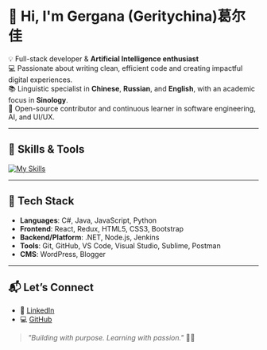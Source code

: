 # 👋 Hi, I'm Gergana (Geritychina)葛尔佳 

💡 Full-stack developer & **Artificial Intelligence enthusiast**  
💻 Passionate about writing clean, efficient code and creating impactful digital experiences.  
📚 Linguistic specialist in **Chinese**, **Russian**, and **English**, with an academic focus in **Sinology**.  
🌱 Open-source contributor and continuous learner in software engineering, AI, and UI/UX.

---

## 🧠 Skills & Tools

[![My Skills](https://skillicons.dev/icons?i=js,html,css,nodejs,bootstrap,cs,dotnet,jenkins,npm,py,postman,react,redux,sublime,visualstudio,vscode,wordpress,git,github,jquery)](https://skillicons.dev)

---

## 🔧 Tech Stack

- **Languages**: C#, Java, JavaScript, Python  
- **Frontend**: React, Redux, HTML5, CSS3, Bootstrap  
- **Backend/Platform**: .NET, Node.js, Jenkins  
- **Tools**: Git, GitHub, VS Code, Visual Studio, Sublime, Postman  
- **CMS**: WordPress, Blogger

---


## 📬 Let’s Connect

- 🔗 [LinkedIn](https://www.linkedin.com/in/geritychina/)
- 💻 [GitHub](https://github.com/Geritychina)

> _"Building with purpose. Learning with passion."_ 🤖✨





